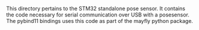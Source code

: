 This directory pertains to the STM32 standalone pose sensor.
It contains the code necessary for serial communication over USB with a posesensor.
The pybind11 bindings uses this code as part of the mayfly python package.
